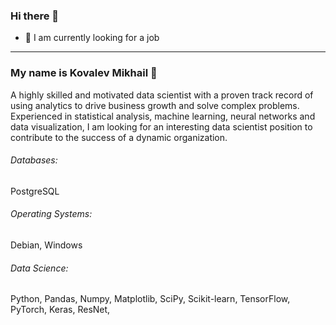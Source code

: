 ### Hi there 👋

<!--
**KovalevMV/KovalevMV** is a ✨ _special_ ✨ repository because its `README.md` (this file) appears on your GitHub profile.

Here are some ideas to get you started:

- 🔭 I’m currently working on ...
- 🌱 I’m currently learning ...
- 👯 I’m looking to collaborate on ...
- 🤔 I’m looking for help with ...
- 💬 Ask me about ...
- 📫 How to reach me: ...
- 😄 Pronouns: ...
- ⚡ Fun fact: ...
-->

- 🔭 I am currently looking for a job
***************************************************
### My name is Kovalev Mikhail :raising_hand: 

A highly skilled and motivated data scientist with a proven track record of using analytics to drive business growth and solve complex problems. Experienced in statistical analysis, machine learning, neural networks and data visualization, I am looking for an interesting data scientist position to contribute to the success of a dynamic organization.


###### Databases: 
PostgreSQL

###### Operating Systems: 
Debian, Windows

###### Data Science: 
Python, Pandas, Numpy, Matplotlib, SciPy, Scikit-learn, TensorFlow, PyTorch, Keras, ResNet, 
<br><br>



